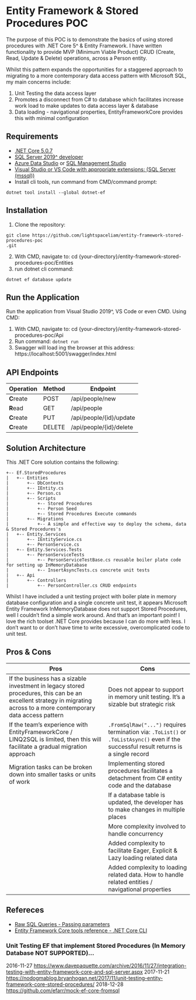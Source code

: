# Entity Framework & Stored Procedures POC

The purpose of this POC is to demonstrate the basics of using stored procedures with .NET Core 5^ & Entity Framework. I have written functionality to provide MVP (Minimum Viable Product) CRUD (Create, Read, Update & Delete) operations, across a Person entity.

Whilst this pattern expands the opportunities for a staggered approach to migrating to a more contemporary data access pattern with Microsoft SQL, my main concerns include:

1. Unit Testing the data access layer 
2. Promotes a disconnect from C# to database which facilitates increase work load to make updates to data access layer & database
3. Data loading - navigational properties, EntityFrameworkCore provides this with minimal configuration

## Requirements

- [.NET Core 5.0.7](https://dotnet.microsoft.com/download)
- [SQL Server 2019^ developer](https://www.microsoft.com/en-au/sql-server/sql-server-downloads)
- [Azure Data Studio](https://docs.microsoft.com/en-us/sql/azure-data-studio/download-azure-data-studio?view=sql-server-ver15) or [SQL Management Studio](https://docs.microsoft.com/en-us/sql/ssms/download-sql-server-management-studio-ssms?view=sql-server-ver15)
- [Visual Studio or VS Code with appropriate extensions: (SQL Server (mssql))](https://visualstudio.microsoft.com/downloads/)
- Install cli tools, run command from CMD/command prompt:
```
dotnet tool install --global dotnet-ef
```

## Installation

1. Clone the repository:
```
git clone https://github.com/lightspaceliam/entity-framework-stored-procedures-poc
.git

```
2. With CMD, navigate to: cd {your-directory}/entity-framework-stored-procedures-poc/Entities
3. run dotnet cli command:
```
dotnet ef database update
```

## Run the Application
Run the application from Visual Studio 2019^, VS Code or even CMD.
Using CMD:
1. With CMD, navigate to: cd {your-directory}/entity-framework-stored-procedures-poc/Api
2. Run command: ```dotnet run```
3. Swagger will load ing the browser at this address: https://localhost:5001/swagger/index.html

## API Endpoints

| Operation | Method | Endpoint |
| --- | --- | --- | 
| **C**reate | POST | /api/people/new
| **R**ead | GET | /api/people
| **C**reate | PUT | /api​/people​/{id}​/update
| **C**reate | DELETE | /api/people/{id}/delete

## Solution Architecture

This .NET Core solution contains the following:
```
+-- Ef.StoredProcedures
|   +-- Entities
|       +-- DbContexts
|       +-- IEntity.cs
|       +-- Person.cs
|       +-- Scripts
|           +-- Stored Procedures
|           +-- Person Seed
|           +-- Stored Procedures Execute commands
|       +-- Migrations
|           +-- A simple and effective way to deploy the schema, data & Stored Procedures's
|   +-- Entity.Services
|       +-- IEntityService.cs
|       +-- PersonService.cs
|   +-- Entity.Services.Tests
|       +-- PersonServiceTests
|           +-- PersonServiceTestBase.cs reusable boiler plate code for setting up InMemoryDatabase
|           +-- InsertAsyncTests.cs concrete unit tests
|   +-- Api
|       +-- Controllers
|           +-- PersonController.cs CRUD endpoints
```
Whilst I have included a unit testing project with boiler plate in memory database configuration and a single concrete unit test, it appears Microsoft Entity Framework InMemoryDatabase does not support Stored Procedures, well I couldn’t find a simple work around. And that’s an important point! I love the rich toolset .NET Core provides because I can do more with less. I don’t want to or don’t have time to write excessive, overcomplicated code to unit test.

## Pros & Cons

| Pros | Cons |
| --- | --- |
| If the business has a sizable investment in legacy stored procedures, this can be an excellent strategy in migrating across to a more contemporary data access pattern | Does not appear to support in memory unit testing. It’s a sizable but strategic risk
| If the team’s experience with EntityFrameworkCore / LINQ2SQL is limited, then this will facilitate a gradual migration approach | ```.FromSqlRaw("...")``` requires termination via: ```.ToList()``` or ```.ToListAsync()``` even if the successful result returns is a single record
| Migration tasks can be broken down into smaller tasks or units of work | Implementing stored procedures facilitates a detachment from C# entity code and the database
|| If a database table is updated, the developer has to make changes in multiple places
|| More complexity involved to handle concurrency
|| Added complexity to facilitate Eager, Explicit & Lazy loading related data
|| Added complexity to loading related data. How to handle related entities / navigational properties

## Refereces

- [Raw SQL Queries - Passing parameters](https://docs.microsoft.com/en-us/ef/core/querying/raw-sql#passing-parameters)
- [Entity Framework Core tools reference - .NET Core CLI](https://docs.microsoft.com/en-us/ef/core/cli/dotnet)
### Unit Testing EF that implement Stored Procedures (In Memory Database NOT SUPPORTED)...
2016-11-27
https://www.davepaquette.com/archive/2016/11/27/integration-testing-with-entity-framework-core-and-sql-server.aspx
2017-11-21
https://nodogmablog.bryanhogan.net/2017/11/unit-testing-entity-framework-core-stored-procedures/
2018-12-28
https://github.com/efarr/mock-ef-core-fromsql
